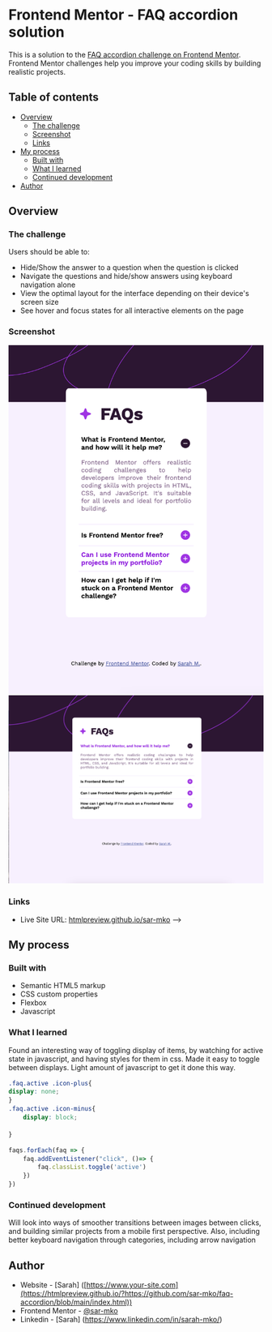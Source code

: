 # Frontend Mentor - FAQ accordion solution

This is a solution to the [FAQ accordion challenge on Frontend Mentor](https://www.frontendmentor.io/challenges/faq-accordion-wyfFdeBwBz). Frontend Mentor challenges help you improve your coding skills by building realistic projects. 

## Table of contents

- [Overview](#overview)
  - [The challenge](#the-challenge)
  - [Screenshot](#screenshot)
  - [Links](#links)
- [My process](#my-process)
  - [Built with](#built-with)
  - [What I learned](#what-i-learned)
  - [Continued development](#continued-development)
- [Author](#author)


## Overview

### The challenge

Users should be able to:

- Hide/Show the answer to a question when the question is clicked
- Navigate the questions and hide/show answers using keyboard navigation alone
- View the optimal layout for the interface depending on their device's screen size
- See hover and focus states for all interactive elements on the page

### Screenshot

![](./assets/images/screenshots/mobile-preview.png)
![](./assets/images/screenshots/window-preview.png)

### Links

<!-- - Solution URL: [Add solution URL here](https://your-solution-url.com) -->
- Live Site URL: [htmlpreview.github.io/sar-mko](https://htmlpreview.github.io/?https://github.com/sar-mko/faq-accordion/blob/main/index.html) -->

## My process

### Built with

- Semantic HTML5 markup
- CSS custom properties
- Flexbox
- Javascript

### What I learned
Found an interesting way of toggling display of items, by watching for active state in javascript, and having styles for them in css. Made it easy to toggle between displays. Light amount of javascript to get it done this way.
```css
.faq.active .icon-plus{
display: none;
}
.faq.active .icon-minus{
    display: block;
  
}
```
```js
faqs.forEach(faq => {
    faq.addEventListener("click", ()=> {
        faq.classList.toggle('active')
    })
})
```

### Continued development

Will look into ways of smoother transitions between images between clicks, and building similar projects from a mobile first perspective. Also, including better keyboard navigation through categories, including arrow navigation


## Author

- Website - [Sarah] ([https://www.your-site.com](https://htmlpreview.github.io/?https://github.com/sar-mko/faq-accordion/blob/main/index.html))
- Frontend Mentor - [@sar-mko](https://www.frontendmentor.io/profile/sar-mko)
- Linkedin - [Sarah] (https://www.linkedin.com/in/sarah-mko/)

